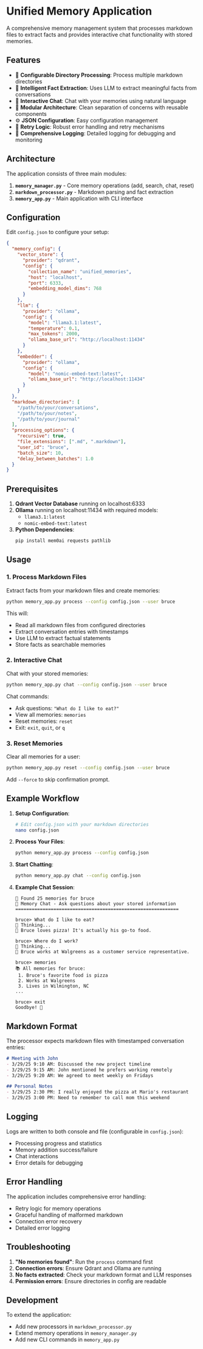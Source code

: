 # Unified Memory Application

A comprehensive memory management system that processes markdown files to extract facts and provides interactive chat functionality with stored memories.

## Features

- 📁 **Configurable Directory Processing**: Process multiple markdown directories
- 🧠 **Intelligent Fact Extraction**: Uses LLM to extract meaningful facts from conversations
- 💬 **Interactive Chat**: Chat with your memories using natural language
- 🔧 **Modular Architecture**: Clean separation of concerns with reusable components
- ⚙️ **JSON Configuration**: Easy configuration management
- 🔄 **Retry Logic**: Robust error handling and retry mechanisms
- 📝 **Comprehensive Logging**: Detailed logging for debugging and monitoring

## Architecture

The application consists of three main modules:

1. **`memory_manager.py`** - Core memory operations (add, search, chat, reset)
2. **`markdown_processor.py`** - Markdown parsing and fact extraction
3. **`memory_app.py`** - Main application with CLI interface

## Configuration

Edit `config.json` to configure your setup:

```json
{
  "memory_config": {
    "vector_store": {
      "provider": "qdrant",
      "config": {
        "collection_name": "unified_memories",
        "host": "localhost",
        "port": 6333,
        "embedding_model_dims": 768
      }
    },
    "llm": {
      "provider": "ollama",
      "config": {
        "model": "llama3.1:latest",
        "temperature": 0.1,
        "max_tokens": 2000,
        "ollama_base_url": "http://localhost:11434"
      }
    },
    "embedder": {
      "provider": "ollama",
      "config": {
        "model": "nomic-embed-text:latest",
        "ollama_base_url": "http://localhost:11434"
      }
    }
  },
  "markdown_directories": [
    "/path/to/your/conversations",
    "/path/to/your/notes",
    "/path/to/your/journal"
  ],
  "processing_options": {
    "recursive": true,
    "file_extensions": [".md", ".markdown"],
    "user_id": "bruce",
    "batch_size": 10,
    "delay_between_batches": 1.0
  }
}
```

## Prerequisites

1. **Qdrant Vector Database** running on localhost:6333
2. **Ollama** running on localhost:11434 with required models:
   - `llama3.1:latest`
   - `nomic-embed-text:latest`
3. **Python Dependencies**:
   ```bash
   pip install mem0ai requests pathlib
   ```

## Usage

### 1. Process Markdown Files

Extract facts from your markdown files and create memories:

```bash
python memory_app.py process --config config.json --user bruce
```

This will:
- Read all markdown files from configured directories
- Extract conversation entries with timestamps
- Use LLM to extract factual statements
- Store facts as searchable memories

### 2. Interactive Chat

Chat with your stored memories:

```bash
python memory_app.py chat --config config.json --user bruce
```

Chat commands:
- Ask questions: `"What do I like to eat?"`
- View all memories: `memories`
- Reset memories: `reset`
- Exit: `exit`, `quit`, or `q`

### 3. Reset Memories

Clear all memories for a user:

```bash
python memory_app.py reset --config config.json --user bruce
```

Add `--force` to skip confirmation prompt.

## Example Workflow

1. **Setup Configuration**:
   ```bash
   # Edit config.json with your markdown directories
   nano config.json
   ```

2. **Process Your Files**:
   ```bash
   python memory_app.py process --config config.json
   ```

3. **Start Chatting**:
   ```bash
   python memory_app.py chat --config config.json
   ```

4. **Example Chat Session**:
   ```
   💭 Found 25 memories for bruce
   🤖 Memory Chat - Ask questions about your stored information
   ============================================================
   
   bruce> What do I like to eat?
   🤔 Thinking...
   🤖 Bruce loves pizza! It's actually his go-to food.
   
   bruce> Where do I work?
   🤔 Thinking...
   🤖 Bruce works at Walgreens as a customer service representative.
   
   bruce> memories
   📚 All memories for bruce:
    1. Bruce's favorite food is pizza
    2. Works at Walgreens
    3. Lives in Wilmington, NC
   ...
   
   bruce> exit
   Goodbye! 👋
   ```

## Markdown Format

The processor expects markdown files with timestamped conversation entries:

```markdown
# Meeting with John
- 3/29/25 9:10 AM: Discussed the new project timeline
- 3/29/25 9:15 AM: John mentioned he prefers working remotely
- 3/29/25 9:20 AM: We agreed to meet weekly on Fridays

## Personal Notes
- 3/29/25 2:30 PM: I really enjoyed the pizza at Mario's restaurant
- 3/29/25 3:00 PM: Need to remember to call mom this weekend
```

## Logging

Logs are written to both console and file (configurable in `config.json`):
- Processing progress and statistics
- Memory addition success/failure
- Chat interactions
- Error details for debugging

## Error Handling

The application includes comprehensive error handling:
- Retry logic for memory operations
- Graceful handling of malformed markdown
- Connection error recovery
- Detailed error logging

## Troubleshooting

1. **"No memories found"**: Run the `process` command first
2. **Connection errors**: Ensure Qdrant and Ollama are running
3. **No facts extracted**: Check your markdown format and LLM responses
4. **Permission errors**: Ensure directories in config are readable

## Development

To extend the application:
- Add new processors in `markdown_processor.py`
- Extend memory operations in `memory_manager.py`
- Add new CLI commands in `memory_app.py`
